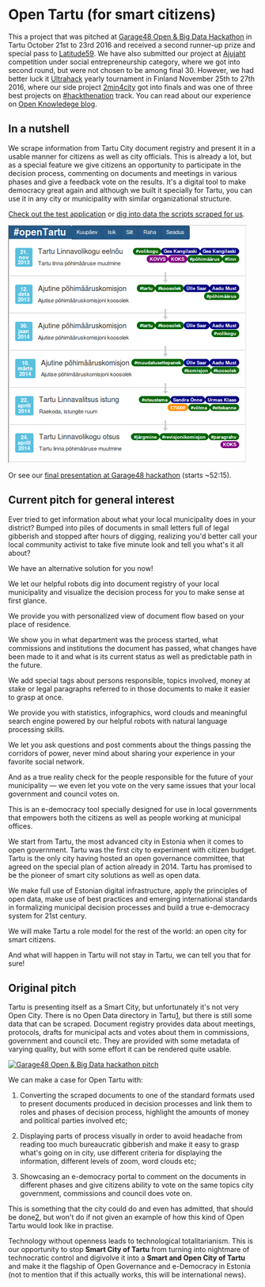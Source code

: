 # Open Tartu (for smart citizens)

This a project that was pitched at [Garage48 Open & Big Data Hackathon](http://garage48.org/events/openbigdata) in Tartu October 21st to 23rd 2016 and received a second runner-up prize and special pass to [Latitude59](http://latitude59.ee/). We have also submitted our project at [Ajujaht](http://www.ajujaht.ee/ajujahile-esitati-309-ideed/) competition under social entrepreneurship category, where we got into second round, but were not chosen to be among final 30. However, we had better luck it [Ultrahack](https://ultrahack.org/ultrahack2016) yearly tournament in Finland November 25th to 27th 2016, where our side project [2min4city](https://docs.google.com/document/d/1jhVrLn55dRMgzRUK1ZVgoJqRBDxGwh8p6Yu1GRYagsI) got into finals and was one of three best projects on [#hackthenation](https://ultrahack.org/ultrahack2016/track-hack-the-nation) track. You can read about our experience on [Open Knowledege blog](http://blog.okfn.org/2016/12/14/nobody-wants-to-become-an-activist).

## In a nutshell

We scrape information from Tartu City document registry and present it in a usable manner for citizens as well as city officials. This is already a lot, but as a special feature we give citizens an opportunity to participate in the decision process, commenting on documents and meetings in various phases and give a feedback vote on the results. It's a digital tool to make democracy great again and although we built it specially for Tartu, you can use it in any city or municipality with similar organizational structure.

[Check out the test application](https://infoaed.github.io/start.html) or [dig into data the scripts scraped for us](https://github.com/infoaed/opentartu/tree/master/kraabe).

[![This is how decision processes are visualized by our pre-alpha prototype](https://github.com/infoaed/opentartu/blob/master/disain/opentartu-cycle.png)](http://tartuvabakond.dorpatensis.ee/index.py?id=VOLM2014042400014)

Or see our [final presentation at Garage48 hackathon](http://tehnika.postimees.ee/3883093/vaata-uuesti-garage48-open-big-data-2016-arendusnadalavahetuse-finaal) (starts ~52:15).

## Current pitch for general interest

Ever tried to get information about what your local municipality does in your district? Bumped into piles of documents in small letters full of legal gibberish and stopped after hours of digging, realizing you'd better call your local community activist to take five minute look and tell you what's it all about?

We have an alternative solution for you now!

We let our helpful robots dig into document registry of your local municipality and visualize the decision process for you to make sense at first glance.

We provide you with personalized view of document flow based on your place of residence.

We show you in what department was the process started, what commissions and institutions the document has passed, what changes have been made to it and what is its current status as well as predictable path in the future.

We add special tags about persons responsible, topics involved, money at stake or legal paragraphs referred to in those documents to make it easier to grasp at once.

We provide you with statistics, infographics, word clouds and meaningful search engine powered by our helpful robots with natural language processing skills.

We let you ask questions and post comments about the things passing the corridors of power, never mind about sharing your experience in your favorite social network.

And as a true reality check for the people responsible for the future of your municipality — we even let you vote on the very same issues that your local government and council votes on.

This is an e-democracy tool specially designed for use in local governments that empowers both the citizens as well as people working at municipal offices.

We start from Tartu, the most advanced city in Estonia when it comes to open government. Tartu was the first city to experiment with citizen budget. Tartu is the only city having hosted an open governance committee, that agreed on the special plan of action already in 2014. Tartu has promised to be the pioneer of smart city solutions as well as open data.

We make full use of Estonian digital infrastructure, apply the principles of open data, make use of best practices and emerging international standards in formalizing municipal decision processes and build a true e-democracy system for 21st century.

We will make Tartu a role model for the rest of the world: an open city for smart citizens.

And what will happen in Tartu will not stay in Tartu, we can tell you that for sure!

## Original pitch

Tartu is presenting itself as a Smart City, but unfortunately it's not very Open City. There is no Open Data directory in Tartu[1], but there is still some data that can be scraped. Document registry provides data about meetings, protocols, drafts for municipal acts and votes about them in commissions, government and council etc. They are provided with some metadata of varying quality, but with some effort it can be rendered quite usable.

[![Garage48 Open & Big Data hackathon pitch](https://github.com/infoaed/opentartu/blob/master/disain/opentartu-pic.jpg)](https://twitter.com/trtram/status/789464811302248448)

We can make a case for Open Tartu with:

1. Converting the scraped documents to one of the standard formats used to present documents produced in decision processes and link them to roles and phases of decision process, highlight the amounts of money and political parties involved etc;

2. Displaying parts of process visually in order to avoid headache from reading too much bureaucratic gibberish and make it easy to grasp what's going on in city, use different criteria for displaying the information, different levels of zoom, word clouds etc;

3. Showcasing an e-democracy portal to comment on the documents in different phases and give citizens ability to vote on the same topics city government, commissions and council does vote on.

This is something that the city could do and even has admitted, that should be done[2], but won't do if not given an example of how this kind of Open Tartu would look like in practise.

Technology without openness leads to technological totalitarianism. This is our opportunity to stop **Smart City of Tartu** from turning into nightmare of technocratic control and digivolve it into a **Smart and Open City of Tartu** and make it the flagship of Open Governance and e-Democracy in Estonia (not to mention that if this actually works, this will be international news).

[1]: http://www.opendata.ee/2016-03-14/tartu-linna-andmekogude-avamine/
[2]: http://info.raad.tartu.ee/uurimused.nsf/236552664d75f727c2256c4b00207453/49b98b59fa252e65c2257e77003ceed3/$FILE/TARTUWEB%20Tartu%20linna%20kodulehe%20veebistrateegia.pdf
